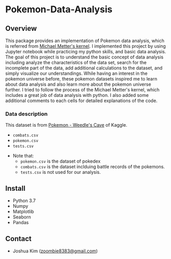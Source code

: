 # Pokemon-Data-Analysis

## Overview

This package provides an implementation of Pokemon data analysis, which is referred from [Michael Metter's kernel](https://www.kaggle.com/mmetter/pokemon-data-analysis-tutorial/notebook). 
I implemented this project by using Jupyter notebook while practicing my python skills, and basic data analysis. The goal of this project is to understand the basic concept of data analysis including analyze the characteristics of the data set, search for the incomplete part of the data, add additional calculations to the dataset, and simply visualize our understandings. While having an interest in the pokemon universe before, these pokemon datasets inspired me to learn about data analysis and also learn more about the pokemon universe further.
I tried to follow the process of the Michael Metter's kernel, which includes a great job of data analysis with python. I also added some additional comments to each cells for detailed explanations of the code. 

### Data description
This dataset is from [Pokemon - Weedle's Cave](https://www.kaggle.com/terminus7/pokemon-challenge) of Kaggle. 
 - ```combats.csv```
 - ```pokemon.csv```
 - `tests.csv`
 
 * Note that: 
    * ```pokemon.csv``` is the dataset of pokedex
    * ```combats.csv``` is the dataset inclduing battle records of the pokemons. 
    * ```tests.csv``` is not used for our analysis.
  
  ## Install
  * Python 3.7
  * Numpy
  * Matplotlib
  * Seaborn
  * Pandas
  
  ## Contact
  
  - Joshua Kim (zoombie8383@gmail.com)
  
